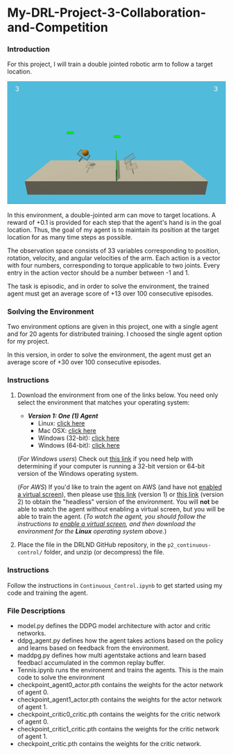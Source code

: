 # My-DRL-Project-3-Collaboration-and-Competition
[//]: # (Image References)



### Introduction

For this project, I will train a double jointed robotic arm to follow a target location.   

![trained](trained.gif)

In this environment, a double-jointed arm can move to target locations. A reward of +0.1 is provided for each step that the agent's hand is in the goal location. Thus, the goal of my agent is to maintain its position at the target location for as many time steps as possible.

The observation space consists of 33 variables corresponding to position, rotation, velocity, and angular velocities of the arm. Each action is a vector with four numbers, corresponding to torque applicable to two joints. Every entry in the action vector should be a number between -1 and 1.

The task is episodic, and in order to solve the environment, the trained agent must get an average score of +13 over 100 consecutive episodes.

### Soılving the Environment

Two environment options are given in this project, one with a single agent and for 20 agents for distributed training. I choosed the single agent option for my project. 

In this version, in order to solve the environment, the agent must get an average score of +30 over 100 consecutive episodes.

### Instructions

1. Download the environment from one of the links below.  You need only select the environment that matches your operating system:

    - **_Version 1: One (1) Agent_**
        - Linux: [click here](https://s3-us-west-1.amazonaws.com/udacity-drlnd/P2/Reacher/one_agent/Reacher_Linux.zip)
        - Mac OSX: [click here](https://s3-us-west-1.amazonaws.com/udacity-drlnd/P2/Reacher/one_agent/Reacher.app.zip)
        - Windows (32-bit): [click here](https://s3-us-west-1.amazonaws.com/udacity-drlnd/P2/Reacher/one_agent/Reacher_Windows_x86.zip)
        - Windows (64-bit): [click here](https://s3-us-west-1.amazonaws.com/udacity-drlnd/P2/Reacher/one_agent/Reacher_Windows_x86_64.zip)
    
    (_For Windows users_) Check out [this link](https://support.microsoft.com/en-us/help/827218/how-to-determine-whether-a-computer-is-running-a-32-bit-version-or-64) if you need help with determining if your computer is running a 32-bit version or 64-bit version of the Windows operating system.

    (_For AWS_) If you'd like to train the agent on AWS (and have not [enabled a virtual screen](https://github.com/Unity-Technologies/ml-agents/blob/master/docs/Training-on-Amazon-Web-Service.md)), then please use [this link](https://s3-us-west-1.amazonaws.com/udacity-drlnd/P2/Reacher/one_agent/Reacher_Linux_NoVis.zip) (version 1) or [this link](https://s3-us-west-1.amazonaws.com/udacity-drlnd/P2/Reacher/Reacher_Linux_NoVis.zip) (version 2) to obtain the "headless" version of the environment.  You will **not** be able to watch the agent without enabling a virtual screen, but you will be able to train the agent.  (_To watch the agent, you should follow the instructions to [enable a virtual screen](https://github.com/Unity-Technologies/ml-agents/blob/master/docs/Training-on-Amazon-Web-Service.md), and then download the environment for the **Linux** operating system above._)

2. Place the file in the DRLND GitHub repository, in the `p2_continuous-control/` folder, and unzip (or decompress) the file. 

### Instructions

Follow the instructions in `Continuous_Control.ipynb` to get started using my code and training the agent.  
 
### File Descriptions

- model.py defines the DDPG model architecture with actor and critic networks.
- ddpg_agent.py defines how the agent takes actions based on the policy and learns based on feedback from the environment.
- maddpg.py defines how multi agentstake actions and learn based feedbacl accumulated in the common replay buffer.
- Tennis.ipynb runs the environemt and trains the agents. This is the main code to solve the environment
- checkpoint_agent0_actor.pth contains the weights for the actor network of agent 0. 
- checkpoint_agent1_actor.pth contains the weights for the actor network of agent 1. 
- checkpoint_critic0_critic.pth contains the weights for the critic network of agent 0.
- checkpoint_critic1_critic.pth contains the weights for the critic network of agent 1.
- checkpoint_critic.pth contains the weights for the critic network. 
